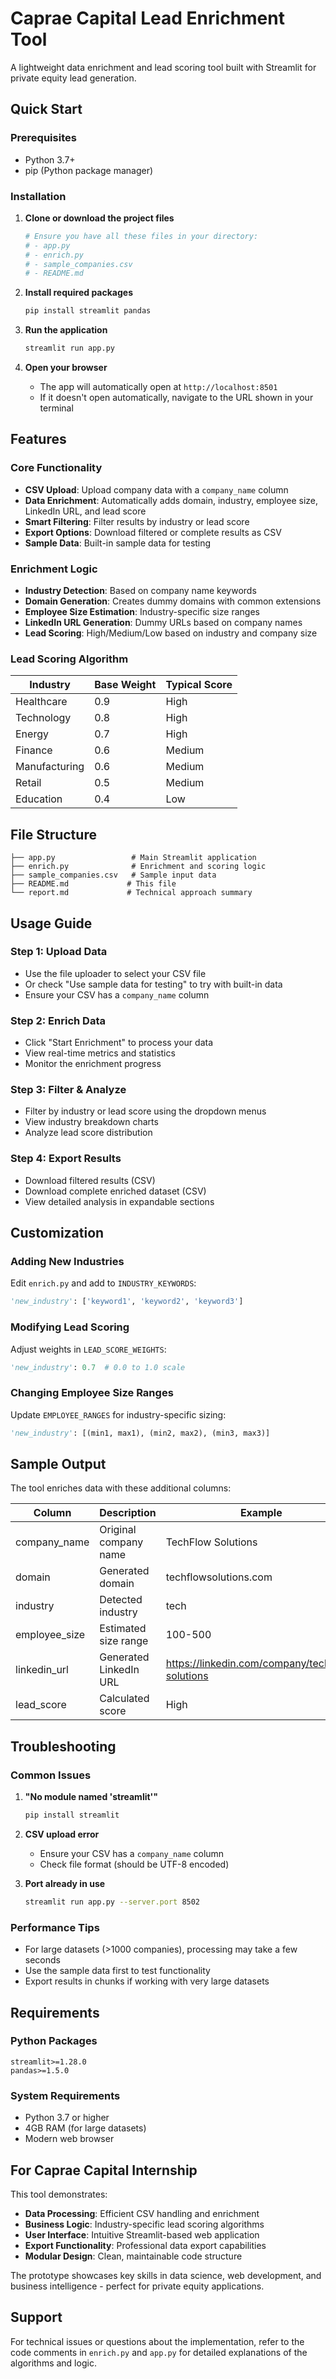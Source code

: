 # Caprae Capital Lead Enrichment Tool

A lightweight data enrichment and lead scoring tool built with Streamlit for private equity lead generation.

## Quick Start

### Prerequisites
- Python 3.7+
- pip (Python package manager)

### Installation

1. **Clone or download the project files**
   ```bash
   # Ensure you have all these files in your directory:
   # - app.py
   # - enrich.py
   # - sample_companies.csv
   # - README.md
   ```

2. **Install required packages**
   ```bash
   pip install streamlit pandas
   ```

3. **Run the application**
   ```bash
   streamlit run app.py
   ```

4. **Open your browser**
   - The app will automatically open at `http://localhost:8501`
   - If it doesn't open automatically, navigate to the URL shown in your terminal

## Features

### Core Functionality
- **CSV Upload**: Upload company data with a `company_name` column
- **Data Enrichment**: Automatically adds domain, industry, employee size, LinkedIn URL, and lead score
- **Smart Filtering**: Filter results by industry or lead score
- **Export Options**: Download filtered or complete results as CSV
- **Sample Data**: Built-in sample data for testing

### Enrichment Logic
- **Industry Detection**: Based on company name keywords
- **Domain Generation**: Creates dummy domains with common extensions
- **Employee Size Estimation**: Industry-specific size ranges
- **LinkedIn URL Generation**: Dummy URLs based on company names
- **Lead Scoring**: High/Medium/Low based on industry and company size

### Lead Scoring Algorithm
| Industry | Base Weight | Typical Score |
|----------|-------------|---------------|
| Healthcare | 0.9 | High |
| Technology | 0.8 | High |
| Energy | 0.7 | High |
| Finance | 0.6 | Medium |
| Manufacturing | 0.6 | Medium |
| Retail | 0.5 | Medium |
| Education | 0.4 | Low |

## File Structure

```
├── app.py                 # Main Streamlit application
├── enrich.py              # Enrichment and scoring logic
├── sample_companies.csv   # Sample input data
├── README.md             # This file
└── report.md             # Technical approach summary
```

## Usage Guide

### Step 1: Upload Data
- Use the file uploader to select your CSV file
- Or check "Use sample data for testing" to try with built-in data
- Ensure your CSV has a `company_name` column

### Step 2: Enrich Data
- Click "Start Enrichment" to process your data
- View real-time metrics and statistics
- Monitor the enrichment progress

### Step 3: Filter & Analyze
- Filter by industry or lead score using the dropdown menus
- View industry breakdown charts
- Analyze lead score distribution

### Step 4: Export Results
- Download filtered results (CSV)
- Download complete enriched dataset (CSV)
- View detailed analysis in expandable sections

## Customization

### Adding New Industries
Edit `enrich.py` and add to `INDUSTRY_KEYWORDS`:
```python
'new_industry': ['keyword1', 'keyword2', 'keyword3']
```

### Modifying Lead Scoring
Adjust weights in `LEAD_SCORE_WEIGHTS`:
```python
'new_industry': 0.7  # 0.0 to 1.0 scale
```

### Changing Employee Size Ranges
Update `EMPLOYEE_RANGES` for industry-specific sizing:
```python
'new_industry': [(min1, max1), (min2, max2), (min3, max3)]
```

## Sample Output

The tool enriches data with these additional columns:

| Column | Description | Example |
|--------|-------------|---------|
| company_name | Original company name | TechFlow Solutions |
| domain | Generated domain | techflowsolutions.com |
| industry | Detected industry | tech |
| employee_size | Estimated size range | 100-500 |
| linkedin_url | Generated LinkedIn URL | https://linkedin.com/company/techflow-solutions |
| lead_score | Calculated score | High |

## Troubleshooting

### Common Issues

1. **"No module named 'streamlit'"**
   ```bash
   pip install streamlit
   ```

2. **CSV upload error**
   - Ensure your CSV has a `company_name` column
   - Check file format (should be UTF-8 encoded)

3. **Port already in use**
   ```bash
   streamlit run app.py --server.port 8502
   ```

### Performance Tips
- For large datasets (>1000 companies), processing may take a few seconds
- Use the sample data first to test functionality
- Export results in chunks if working with very large datasets

## Requirements

### Python Packages
```
streamlit>=1.28.0
pandas>=1.5.0
```

### System Requirements
- Python 3.7 or higher
- 4GB RAM (for large datasets)
- Modern web browser

## For Caprae Capital Internship

This tool demonstrates:
- **Data Processing**: Efficient CSV handling and enrichment
- **Business Logic**: Industry-specific lead scoring algorithms
- **User Interface**: Intuitive Streamlit-based web application
- **Export Functionality**: Professional data export capabilities
- **Modular Design**: Clean, maintainable code structure

The prototype showcases key skills in data science, web development, and business intelligence - perfect for private equity applications.

## Support

For technical issues or questions about the implementation, refer to the code comments in `enrich.py` and `app.py` for detailed explanations of the algorithms and logic.
